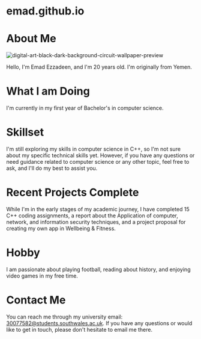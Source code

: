 # emad.github.io

# About Me
![digital-art-black-dark-background-circuit-wallpaper-preview](https://github.com/emadezzz/emad.github.io/assets/147836471/07951089-a17a-4420-977a-5f9466132cca)

Hello, I'm Emad Ezzadeen, and I'm 20 years old. I'm originally from Yemen.

# What I am Doing
I'm currently in my first year of Bachelor's in computer science.

# Skillset
I'm still exploring my skills in computer science in C++, so I'm not sure about my specific technical skills yet. However, if you have any questions or need guidance related to computer science or any other topic, feel free to ask, and I'll do my best to assist you.

# Recent Projects Complete
While I'm in the early stages of my academic journey, I have completed 15 C++ coding assignments, a report about the Application of computer, network, and information security techniques, and a project proposal for creating my own app in Wellbeing & Fitness.

# Hobby
I am passionate about playing football, reading about history, and enjoying video games in my free time.

# Contact Me
You can reach me through my university email: 30077582@students.southwales.ac.uk. If you have any questions or would like to get in touch, please don't hesitate to email me there.
